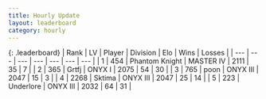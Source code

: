 ```yaml
---
title: Hourly Update
layout: leaderboard
category: hourly
---
```


{: .leaderboard}
| Rank | LV | Player | Division | Elo | Wins | Losses |
| --- | --- | --- | --- | --- | --- | --- |
| <span data-change="1">1</span> | 454 | <span title="ID: 742939">Phantom Knight</span> | MASTER IV | <span data-change="25">2111</span> | <span data-change="3">35</span> | <span data-change="0">7</span> |
| <span data-change="-1">2</span> | 365 | <span title="ID: 742306">Grtfj</span> | ONYX I | <span data-change="-25">2075</span> | <span data-change="1">54</span> | <span data-change="3">30</span> |
| <span data-change="1">3</span> | 765 | <span title="ID: 540690">poon</span> | ONYX III | <span data-change="0">2047</span> | <span data-change="0">15</span> | <span data-change="0">3</span> |
| <span data-change="2">4</span> | 2268 | <span title="ID: 353063">Sktima</span> | ONYX III | <span data-change="42">2047</span> | <span data-change="5">25</span> | <span data-change="1">14</span> |
| <span data-change="-2">5</span> | 223 | <span title="ID: 745122">Underlore</span> | ONYX III | <span data-change="-43">2032</span> | <span data-change="1">64</span> | <span data-change="4">31</span> |